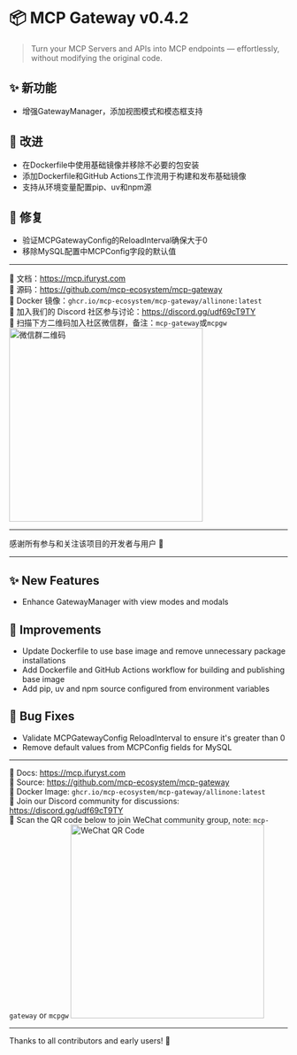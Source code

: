 # 📦 MCP Gateway v0.4.2

> Turn your MCP Servers and APIs into MCP endpoints — effortlessly, without modifying the original code.

## ✨ 新功能

- 增强GatewayManager，添加视图模式和模态框支持

## 🔧 改进

- 在Dockerfile中使用基础镜像并移除不必要的包安装
- 添加Dockerfile和GitHub Actions工作流用于构建和发布基础镜像
- 支持从环境变量配置pip、uv和npm源

## 🐞 修复

- 验证MCPGatewayConfig的ReloadInterval确保大于0
- 移除MySQL配置中MCPConfig字段的默认值

---

📘 文档：https://mcp.ifuryst.com  
🐙 源码：https://github.com/mcp-ecosystem/mcp-gateway  
🐳 Docker 镜像：`ghcr.io/mcp-ecosystem/mcp-gateway/allinone:latest`  
💬 加入我们的 Discord 社区参与讨论：https://discord.gg/udf69cT9TY  
🔗 扫描下方二维码加入社区微信群，备注：`mcp-gateway`或`mcpgw`
<img src="https://github.com/mcp-ecosystem/mcp-gateway/blob/main/web/public/wechat-qrcode.png" alt="微信群二维码" width="350" height="350" />

---

感谢所有参与和关注该项目的开发者与用户 💖

---

## ✨ New Features

- Enhance GatewayManager with view modes and modals

## 🔧 Improvements

- Update Dockerfile to use base image and remove unnecessary package installations
- Add Dockerfile and GitHub Actions workflow for building and publishing base image
- Add pip, uv and npm source configured from environment variables

## 🐞 Bug Fixes

- Validate MCPGatewayConfig ReloadInterval to ensure it's greater than 0
- Remove default values from MCPConfig fields for MySQL

---

📘 Docs: https://mcp.ifuryst.com  
🐙 Source: https://github.com/mcp-ecosystem/mcp-gateway  
🐳 Docker Image: `ghcr.io/mcp-ecosystem/mcp-gateway/allinone:latest`  
💬 Join our Discord community for discussions: https://discord.gg/udf69cT9TY  
🔗 Scan the QR code below to join WeChat community group, note: `mcp-gateway` or `mcpgw`
<img src="https://github.com/mcp-ecosystem/mcp-gateway/blob/main/web/public/wechat-qrcode.png" alt="WeChat QR Code" width="350" height="350" />

---

Thanks to all contributors and early users! 💖 